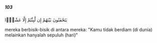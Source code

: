 ##### 103

<span class="ayah">يَتَخَٰفَتُونَ بَيْنَهُمْ إِن لَّبِثْتُمْ إِلَّا عَشْرًۭا</span>

<span class="ayah_translation">mereka berbisik-bisik di antara mereka: "Kamu tidak berdiam (di dunia) melainkan hanyalah sepuluh (hari)"</span>
